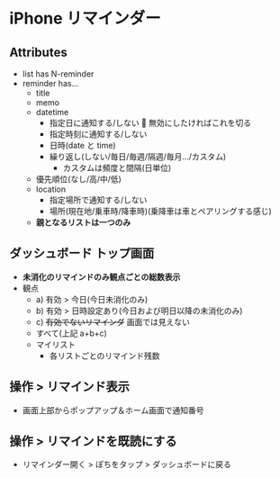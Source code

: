 # iPhone リマインダー

## Attributes
- list has N-reminder
- reminder has...
    - title
    - memo
    - datetime
      - 指定日に通知する/しない :memo: 無効にしたければこれを切る
      - 指定時刻に通知する/しない
      - 日時(date と time)
      - 繰り返し(しない/毎日/毎週/隔週/毎月.../カスタム)
        - カスタムは頻度と間隔(日単位)
    - 優先順位(なし/高/中/低)
    - location
      - 指定場所で通知する/しない
      - 場所(現在地/乗車時/降車時)(乗降車は車とペアリングする感じ)
    - **親となるリストは一つのみ**

## ダッシュボード トップ画面
- **未消化のリマインドのみ観点ごとの総数表示**
- 観点
    - a) 有効 > 今日(今日未消化のみ)
    - b) 有効 > 日時設定あり(今日および明日以降の未消化のみ)
    - c) ~~有効でないリマインダ~~ 画面では見えない
    - すべて(上記 a+b+c)
    - マイリスト
        - 各リストごとのリマインド残数

## 操作 > リマインド表示
- 画面上部からポップアップ＆ホーム画面で通知番号

## 操作 > リマインドを既読にする
- リマインダー開く > ぽちをタップ > ダッシュボードに戻る
